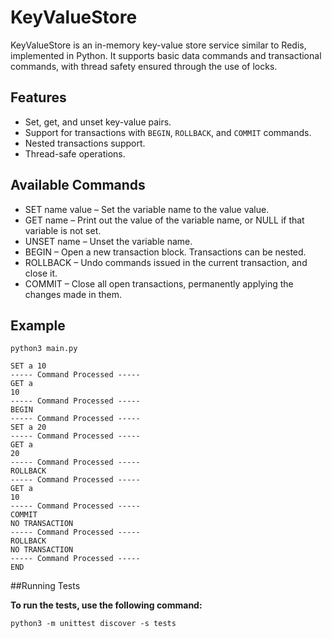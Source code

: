# KeyValueStore

KeyValueStore is an in-memory key-value store service similar to Redis, implemented in Python. It supports basic data commands and transactional commands, with thread safety ensured through the use of locks.

## Features

- Set, get, and unset key-value pairs.
- Support for transactions with `BEGIN`, `ROLLBACK`, and `COMMIT` commands.
- Nested transactions support.
- Thread-safe operations.

## Available Commands
- SET name value – Set the variable name to the value value.
- GET name – Print out the value of the variable name, or NULL if that variable is not set.
- UNSET name – Unset the variable name.
- BEGIN – Open a new transaction block. Transactions can be nested.
- ROLLBACK – Undo commands issued in the current transaction, and close it.
- COMMIT – Close all open transactions, permanently applying the changes made in them.

## Example 

`python3 main.py`
```
SET a 10
----- Command Processed -----
GET a 
10
----- Command Processed -----
BEGIN
----- Command Processed -----
SET a 20
----- Command Processed -----
GET a
20
----- Command Processed -----
ROLLBACK
----- Command Processed -----
GET a
10
----- Command Processed -----
COMMIT
NO TRANSACTION
----- Command Processed -----
ROLLBACK
NO TRANSACTION
----- Command Processed -----
END
```

##Running Tests

**To run the tests, use the following command:**

`python3 -m unittest discover -s tests`